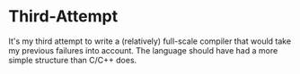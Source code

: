 # Third-Attempt
It's my third attempt to write a (relatively) full-scale compiler that would take my previous failures into account. 
The language should have had a more simple structure than C/C++ does.
